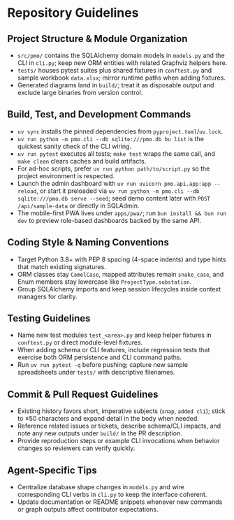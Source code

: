 # Repository Guidelines

## Project Structure & Module Organization
- `src/pmo/` contains the SQLAlchemy domain models in `models.py` and the CLI in `cli.py`; keep new ORM entities with related Graphviz helpers here.
- `tests/` houses pytest suites plus shared fixtures in `conftest.py` and sample workbook `data.xlsx`; mirror runtime paths when adding fixtures.
- Generated diagrams land in `build/`; treat it as disposable output and exclude large binaries from version control.

## Build, Test, and Development Commands
- `uv sync` installs the pinned dependencies from `pyproject.toml`/`uv.lock`.
- `uv run python -m pmo.cli --db sqlite:///pmo.db bu list` is the quickest sanity check of the CLI wiring.
- `uv run pytest` executes all tests; `make test` wraps the same call, and `make clean` clears caches and build artifacts.
- For ad-hoc scripts, prefer `uv run python path/to/script.py` so the project environment is respected.
- Launch the admin dashboard with `uv run uvicorn pmo.api.app:app --reload`, or start it preloaded via `uv run python -m pmo.cli --db sqlite:///pmo.db serve --seed`; seed demo content later with `POST /api/sample-data` or directly in SQLAdmin.
- The mobile-first PWA lives under `apps/pwa/`; run `bun install && bun run dev` to preview role-based dashboards backed by the same API.

## Coding Style & Naming Conventions
- Target Python 3.8+ with PEP 8 spacing (4-space indents) and type hints that match existing signatures.
- ORM classes stay `CamelCase`, mapped attributes remain `snake_case`, and Enum members stay lowercase like `ProjectType.substation`.
- Group SQLAlchemy imports and keep session lifecycles inside context managers for clarity.

## Testing Guidelines
- Name new test modules `test_<area>.py` and keep helper fixtures in `conftest.py` or direct module-level fixtures.
- When adding schema or CLI features, include regression tests that exercise both ORM persistence and CLI command paths.
- Run `uv run pytest -q` before pushing; capture new sample spreadsheets under `tests/` with descriptive filenames.

## Commit & Pull Request Guidelines
- Existing history favors short, imperative subjects (`snap`, `added cli`); stick to ≤50 characters and expand detail in the body when needed.
- Reference related issues or tickets, describe schema/CLI impacts, and note any new outputs under `build/` in the PR description.
- Provide reproduction steps or example CLI invocations when behavior changes so reviewers can verify quickly.

## Agent-Specific Tips
- Centralize database shape changes in `models.py` and wire corresponding CLI verbs in `cli.py` to keep the interface coherent.
- Update documentation or README snippets whenever new commands or graph outputs affect contributor expectations.
